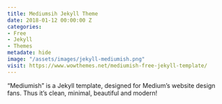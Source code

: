 ```yaml
---
title: Mediumsih Jekyll Theme
date: 2018-01-12 00:00:00 Z
categories:
- Free
- Jekyll
- Themes
metadate: hide
image: "/assets/images/jekyll-mediumish.png"
visit: https://www.wowthemes.net/mediumish-free-jekyll-template/
---
```


“Mediumish” is a Jekyll template, designed for Medium’s website design fans. Thus it’s clean, minimal, beautiful and modern!